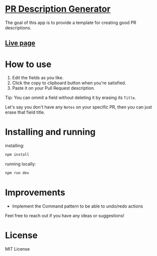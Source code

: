 # [PR Description Generator](https://pr-description-generator.vercel.app/)
The goal of this app is to provide a template for creating good PR descriptions.

## [Live page](https://pr-description-generator.vercel.app/)

# How to use
1. Edit the fields as you like.
2. Click the copy to clipboard button when you're satisfied.
3. Paste it on your Pull Request description.

Tip: You can ommit a field without deleting it by erasing its `Title`. 

Let's say you don't have any `Notes` on your specific PR, then you can just erase that field title.


# Installing and running
installing:
```bash
npm install
```
running locally:

```bash
npm run dev
```
# Improvements
- Implement the Command pattern to be able to undo/redo actions

Feel free to reach out if you have any ideas or suggestions!

# License
MIT License
